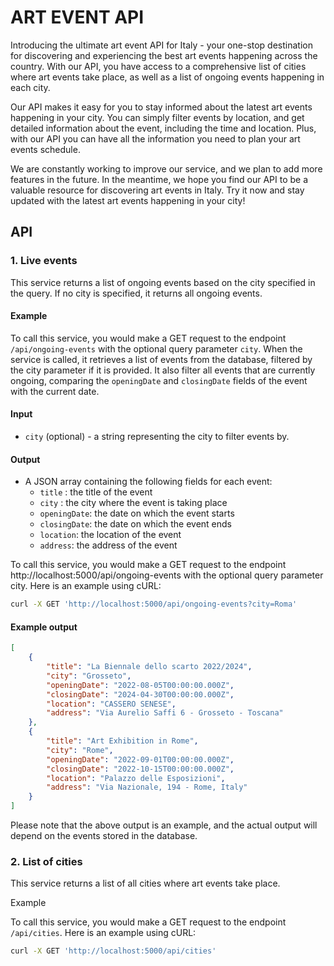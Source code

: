 # ART EVENT API
Introducing the ultimate art event API for Italy - your one-stop destination for discovering and experiencing the best art events happening across the country. With our API, you have access to a comprehensive list of cities where art events take place, as well as a list of ongoing events happening in each city.

Our API makes it easy for you to stay informed about the latest art events happening in your city. You can simply filter events by location, and get detailed information about the event, including the time and location. Plus, with our API you can have all the information you need to plan your art events schedule.

We are constantly working to improve our service, and we plan to add more features in the future. In the meantime, we hope you find our API to be a valuable resource for discovering art events in Italy. Try it now and stay updated with the latest art events happening in your city!

## API
### 1. Live events
This service returns a list of ongoing events based on the city specified in the query. If no city is specified, it returns all ongoing events.

#### Example

To call this service, you would make a GET request to the endpoint `/api/ongoing-events` with the optional query parameter `city`. When the service is called, it retrieves a list of events from the database, filtered by the city parameter if it is provided. It also filter all events that are currently ongoing, comparing the `openingDate` and `closingDate` fields of the event with the current date.

#### Input

- `city` (optional) - a string representing the city to filter events by.

#### Output

- A JSON array containing the following fields for each event:
  - `title` : the title of the event
  - `city` : the city where the event is taking place
  - `openingDate`: the date on which the event starts
  - `closingDate`: the date on which the event ends
  - `location`: the location of the event
  - `address`: the address of the event


To call this service, you would make a GET request to the endpoint http://localhost:5000/api/ongoing-events with the optional query parameter city. Here is an example using cURL:

```bash
curl -X GET 'http://localhost:5000/api/ongoing-events?city=Roma'
```
#### Example output
```json
[
    {
        "title": "La Biennale dello scarto 2022/2024",
        "city": "Grosseto",
        "openingDate": "2022-08-05T00:00:00.000Z",
        "closingDate": "2024-04-30T00:00:00.000Z",
        "location": "CASSERO SENESE",
        "address": "Via Aurelio Saffi 6 - Grosseto - Toscana"
    },
    {
        "title": "Art Exhibition in Rome",
        "city": "Rome",
        "openingDate": "2022-09-01T00:00:00.000Z",
        "closingDate": "2022-10-15T00:00:00.000Z",
        "location": "Palazzo delle Esposizioni",
        "address": "Via Nazionale, 194 - Rome, Italy"
    }
]
```
Please note that the above output is an example, and the actual output will depend on the events stored in the database.

### 2. List of cities
This service returns a list of all cities where art events take place.

Example

To call this service, you would make a GET request to the endpoint `/api/cities`. Here is an example using cURL:

```bash
curl -X GET 'http://localhost:5000/api/cities'
```
